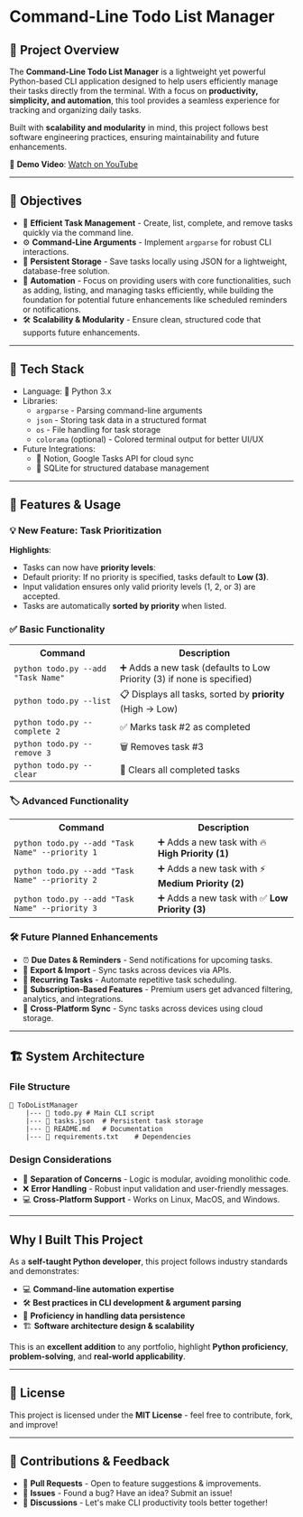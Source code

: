 # Command-Line Todo List Manager

## 📌 Project Overview

The **Command-Line Todo List Manager** is a lightweight yet powerful Python-based CLI application designed to help users efficiently manage their tasks directly from the terminal. With a focus on **productivity, simplicity, and automation**, this tool provides a seamless experience for tracking and organizing daily tasks.

Built with **scalability and modularity** in mind, this project follows best software engineering practices, ensuring maintainability and future enhancements.

🎥 **Demo Video**: [Watch on YouTube](https://youtu.be/EaHFehEctIE)

---

## 🎯 Objectives

- 📝 **Efficient Task Management** - Create, list, complete, and remove tasks quickly via the command line.
- ⚙️ **Command-Line Arguments** - Implement `argparse` for robust CLI interactions.
- 💾 **Persistent Storage** - Save tasks locally using JSON for a lightweight, database-free solution.
- 🤖 **Automation** - Focus on providing users with core functionalities, such as adding, listing, and managing tasks efficiently, while building the foundation for potential future enhancements like scheduled reminders or notifications.
- 🛠️ **Scalability & Modularity** - Ensure clean, structured code that supports future enhancements.

---

## 🔧 Tech Stack

- Language: 🐍 Python 3.x
- Libraries:
  - `argparse` - Parsing command-line arguments
  - `json` - Storing task data in a structured format
  - `os` - File handling for task storage
  - `colorama` (optional) - Colored terminal output for better UI/UX
- Future Integrations:
  - 🔗 Notion, Google Tasks API for cloud sync
  - 💾 SQLite for structured database management

---

## 🚀 Features & Usage

### 💡 New Feature: Task Prioritization 

**Highlights**:
- Tasks can now have **priority levels**:
- Default priority: If no priority is specified, tasks default to **Low (3)**.
- Input validation ensures only valid priority levels (1, 2, or 3) are accepted.
- Tasks are automatically **sorted by priority** when listed.

### ✅ Basic Functionality

<table>
    <tr>
        <th>Command</th>
        <th>Description</th>
    </tr>
    <tr>
        <td><code>python todo.py --add "Task Name"</code></td>
        <td>➕ Adds a new task (defaults to Low Priority (3) if none is specified)</td>
    </tr>
    <tr>
        <td><code>python todo.py --list</code></td>
        <td>📋 Displays all tasks, sorted by <strong>priority</strong> (High → Low)</td>
    </tr>
    <tr>
        <td><code>python todo.py --complete 2</code></td>
        <td>✅ Marks task #2 as completed</td>
    </tr>
    <tr>
        <td><code>python todo.py --remove 3</code></td>
        <td>🗑️ Removes task #3</td>
    </tr>
    <tr>
        <td><code>python todo.py --clear</code></td>
        <td>🧹 Clears all completed tasks</td>
    </tr>
</table>

### 🏷️ Advanced Functionality

<table>
    <tr>
        <th>Command</th>
        <th>Description</th>
    </tr>
    <tr>
        <td><code>python todo.py --add "Task Name" --priority 1</code></td>
        <td>➕ Adds a new task with 🔥 <strong>High Priority (1)</strong></td>
    </tr>
    <tr>
        <td><code>python todo.py --add "Task Name" --priority 2</code></td>
        <td>➕ Adds a new task with ⚡️ <strong>Medium Priority (2)</strong></td>
    </tr>
    <tr>
        <td><code>python todo.py --add "Task Name" --priority 3</code></td>
        <td>➕ Adds a new task with ✅ <strong>Low Priority (3)</strong></td>
    </tr>
</table>

### 🛠️ Future Planned Enhancements

- ⏰ **Due Dates & Reminders** - Send notifications for upcoming tasks.
- 🔄 **Export & Import** - Sync tasks across devices via APIs.
- 🔁 **Recurring Tasks** - Automate repetitive task scheduling.
- 💎 **Subscription-Based Features** - Premium users get advanced filtering, analytics, and integrations.
- 📱 **Cross-Platform Sync** - Sync tasks across devices using cloud storage.

---

## 🏗️ System Architecture

### File Structure

```
📂 ToDoListManager
    |--- 📄 todo.py # Main CLI script
    |--- 📄 tasks.json  # Persistent task storage
    |--- 📄 README.md   # Documentation
    |--- 📄 requirements.txt    # Dependencies
```

### Design Considerations

- 🧩 **Separation of Concerns** - Logic is modular, avoiding monolithic code.
- ❌ **Error Handling** - Robust input validation and user-friendly messages.
- 💻 **Cross-Platform Support** - Works on Linux, MacOS, and Windows.

---

## Why I Built This Project

As a **self-taught Python developer**, this project follows industry standards and demonstrates:

- 💻 **Command-line automation expertise**
- 🛠️ **Best practices in CLI development & argument parsing**
- 💾 **Proficiency in handling data persistence**
- 🏗️ **Software architecture design & scalability**

This is an **excellent addition** to any portfolio, highlight **Python proficiency**, **problem-solving**, and **real-world applicability**.

---

## 📜 License

This project is licensed under the **MIT License** - feel free to contribute, fork, and improve!

---

## 🤝 Contributions & Feedback

- 🔧 **Pull Requests** - Open to feature suggestions & improvements.
- 🐞 **Issues** - Found a bug? Have an idea? Submit an issue!
- 💬 **Discussions** - Let's make CLI productivity tools better together!